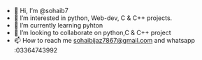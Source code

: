 - 👋 Hi, I’m @sohaib7
- 👀 I’m interested in python, Web-dev, C & C++ projects.
- 🌱 I’m currently learning pyhton
- 💞️ I’m looking to collaborate on python,C & C++ project
- 📫 How to reach me sohaibijaz7867@gmail.com and whatsapp :03364743992


<!---
sohaib7867/sohaib7867 is a ✨ special ✨ repository because its `README.md` (this file) appears on your GitHub profile.
You can click the Preview link to take a look at your changes.
--->
